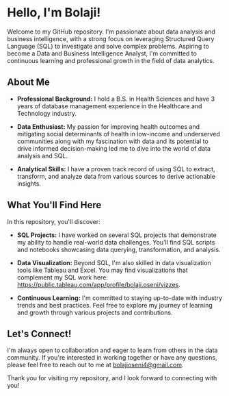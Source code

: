 # Hello, I'm Bolaji!

Welcome to my GitHub repository. I'm passionate about data analysis and business intelligence, with a strong focus on leveraging Structured Query Language (SQL) to investigate and solve complex problems. Aspiring to become a Data and Business Intelligence Analyst, I'm committed to continuous learning and professional growth in the field of data analytics.

## About Me

- **Professional Background:** I hold a B.S. in Health Sciences and have 3 years of database management experience in the Healthcare and Technology industry.
  
- **Data Enthusiast:** My passion for improving health outcomes and mitigating social determinants of health in low-income and underserved communities along with my fascination with data and its potential to drive informed decision-making led me to dive into the world of data analysis and SQL.

- **Analytical Skills:** I have a proven track record of using SQL to extract, transform, and analyze data from various sources to derive actionable insights.

## What You'll Find Here

In this repository, you'll discover:

- **SQL Projects:** I have worked on several SQL projects that demonstrate my ability to handle real-world data challenges. You'll find SQL scripts and notebooks showcasing data querying, transformation, and analysis.

- **Data Visualization:** Beyond SQL, I'm also skilled in data visualization tools like Tableau and Excel. You may find visualizations that complement my SQL work here: https://public.tableau.com/app/profile/bolaji.oseni/vizzes.

- **Continuous Learning:** I'm committed to staying up-to-date with industry trends and best practices. Feel free to explore my journey of learning and growth through various projects and contributions.

## Let's Connect!

I'm always open to collaboration and eager to learn from others in the data community. If you're interested in working together or have any questions, please feel free to reach out to me at bolajioseni4@gmail.com.

Thank you for visiting my repository, and I look forward to connecting with you!

